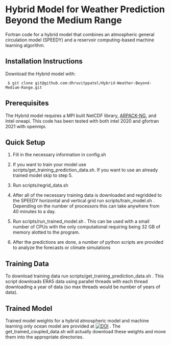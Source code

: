 # Hybrid Model for Weather Prediction Beyond the Medium Range

Fortran code for a hybrid model that combines an atmospheric general circulation model (SPEEDY) and a reservoir computing-based machine learning algorithm.

## Installation Instructions
Download the Hybrid model with:
<pre><code> $ git clone git@github.com:dhruvitppatel/Hybrid-Weather-Beyond-Medium-Range.git
</code></pre>

## Prerequisites
The Hybrid model requires a MPI built NetCDF library, [ARPACK-NG](https://github.com/opencollab/arpack-ng), and Intel oneapi. 
This code has been tested with both intel 2020 and gfortran 2021 with openmpi. 

## Quick Setup
1. Fill in the necessary information in config.sh

2. If you want to train your model use scripts/get_training_prediction_data.sh. If you want to use an already trained model skip to step 5.

3. Run scripts/regrid_data.sh

4. After all of the necessary training data is downloaded and regridded to the SPEEDY horizontal and vertical grid run scripts/train_model.sh . Depending on the number of processors this can take anywhere from 40 minutes to a day.

5. Run scripts/run_trained_model.sh . This can be used with a small number of CPUs with the only computational requiring being 32 GB of memory alotted to the program.

6. After the predictions are done, a number of python scripts are provided to analyze the forecasts or climate simulations 

## Training Data
To download training data run scripts/get_training_prediction_data.sh . This script downloads ERA5 data using parallel threads with each thread downloading a year of data (so max threads would be number of years of data). 

## Trained Model 
Trained model weights for a hybrid atmospheric model and machine learning only ocean model are provided at [![DOI](https://zenodo.org/badge/DOI/10.5281/zenodo.11390866.svg)](https://doi.org/10.5281/zenodo.11390866)
. The get_trained_coupled_data.sh will actually download these weights and move them into the appropriate directories.



